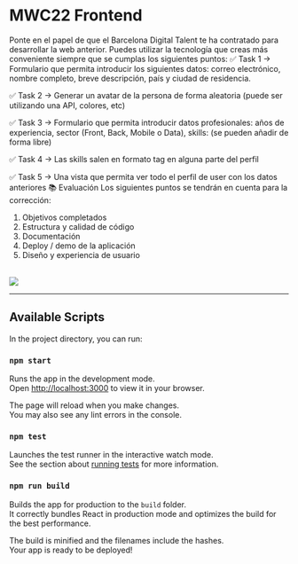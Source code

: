 # MWC22  Frontend
Ponte en el papel de que el Barcelona Digital Talent te ha contratado para desarrollar la web anterior. Puedes utilizar la tecnología que creas más conveniente siempre que se cumplas los siguientes puntos:
✅ Task 1 → Formulario que permita introducir los siguientes datos: correo electrónico, nombre completo, breve descripción, país y ciudad de residencia.

✅ Task 2 → Generar un avatar de la persona de forma aleatoria (puede ser utilizando una API, colores, etc)

✅ Task 3 → Formulario que permita introducir datos profesionales: años de experiencia, sector (Front, Back, Mobile o Data), skills: (se pueden añadir de forma libre)

✅ Task 4 → Las skills salen en formato tag en alguna parte del perfil

✅ Task 5 → Una vista que permita ver todo el perfil de user con los datos anteriores
📚 Evaluación
Los siguientes puntos se tendrán en cuenta para la corrección:

1. Objetivos completados
2. Estructura y calidad de código
3. Documentación
4. Deploy / demo de la aplicación
5. Diseño y experiencia de usuario
<br><br>
<img src="https://challenges-asset-files.s3.us-east-2.amazonaws.com/Femhack/Creator_EN.png" />

--------------------------------
## Available Scripts

In the project directory, you can run:

### `npm start`

Runs the app in the development mode.\
Open [http://localhost:3000](http://localhost:3000) to view it in your browser.

The page will reload when you make changes.\
You may also see any lint errors in the console.

### `npm test`

Launches the test runner in the interactive watch mode.\
See the section about [running tests](https://facebook.github.io/create-react-app/docs/running-tests) for more information.

### `npm run build`

Builds the app for production to the `build` folder.\
It correctly bundles React in production mode and optimizes the build for the best performance.

The build is minified and the filenames include the hashes.\
Your app is ready to be deployed!



